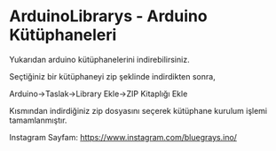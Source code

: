 # ArduinoLibrarys - Arduino Kütüphaneleri

Yukarıdan arduino kütüphanelerini indirebilirsiniz.

Seçtiğiniz bir kütüphaneyi zip şeklinde indirdikten sonra, 

Arduino->Taslak->Library Ekle->ZIP Kitaplığı Ekle 

Kısmından indirdiğiniz zip dosyasını seçerek kütüphane kurulum işlemi tamamlanmıştır.

Instagram Sayfam: https://www.instagram.com/bluegrays.ino/
